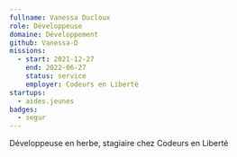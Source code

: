```yaml
---
fullname: Vanessa Ducloux
role: Développeuse
domaine: Développement
github: Vanessa-D
missions:
  - start: 2021-12-27
    end: 2022-06-27
    status: service
    employer: Codeurs en Liberté
startups:
  - aides.jeunes
badges:
  - segur
---
```


Développeuse en herbe, stagiaire chez Codeurs en Liberté
